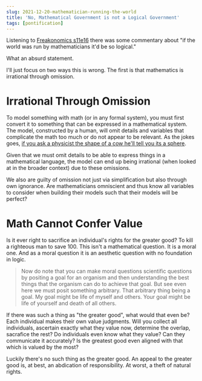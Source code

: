 ```yaml
---
slug: 2021-12-20-mathematician-running-the-world
title: 'No, Mathematical Government is not a Logical Government'
tags: [pontification]
---
```


Listening to [Freakonomics s11e16](https://freakonomics.com/podcast/season-11-episode-16/) there was some commentary about "if the world was run by mathematicians it'd be so logical."

What an absurd statement.

I'll just focus on two ways this is wrong. The first is that mathematics is irrational through omission.

# Irrational Through Omission

To model something with math (or in any formal system), you must first convert it to something that can be expressed in a mathematical system. The model, constructed by a human, will omit details and variables that complicate the math too much or do not appear to be relevant. As the jokes goes, [if you ask a physicist the shape of a cow he'll tell you its a sphere](https://en.wikipedia.org/wiki/Spherical_cow).

Given that we must omit details to be able to express things in a mathematical language, the model can end up being irrational (when looked at in the broader context) due to these omissions.

We also are guilty of omission not just via simplification but also through own ignorance. Are mathematicians omniscient and thus know all variables to consider when building their models such that their models will be perfect?

# Math Cannot Confer Value

Is it ever right to sacrifice an individual's rights for the greater good? To kill a righteous man to save 100. This isn't a mathematical question. It is a moral one. And as a moral question it is an aesthetic question with no foundation in logic.

> Now do note that you can make moral questions scientific questions by positing a goal for an organism and then understanding the best things that the organism can do to achieve that goal. But see even here we must posit something arbitrary. That arbitrary thing being a goal. My goal might be life of myself and others. Your goal might be life of yourself and death of all others.

If there was such a thing as "the greater good", what would that even be? Each individual makes their own value judgments. Will you collect all individuals, ascertain exactly what they value now, determine the overlap, sacrafice the rest? Do individuals even know what they value? Can they communicate it accurately? Is the greatest good even aligned with that which is valued by the most?

Luckily there's no such thing as the greater good. An appeal to the greater good is, at best, an abdication of responsibility. At worst, a theft of natural rights.
